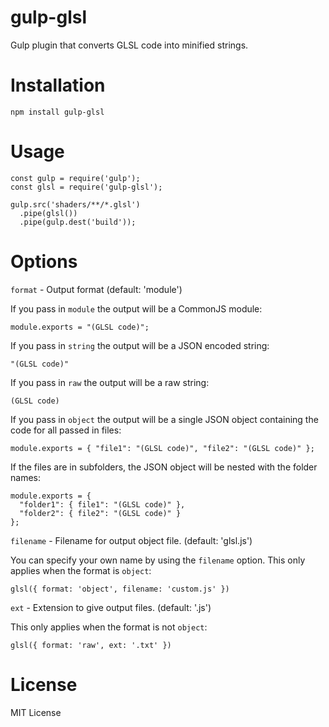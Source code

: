 # gulp-glsl
Gulp plugin that converts GLSL code into minified strings.

# Installation

```
npm install gulp-glsl
```

# Usage

```
const gulp = require('gulp');
const glsl = require('gulp-glsl');

gulp.src('shaders/**/*.glsl')
  .pipe(glsl())
  .pipe(gulp.dest('build'));
```

# Options

`format` - Output format (default: 'module')

If you pass in `module` the output will be a CommonJS module:

```
module.exports = "(GLSL code)";
```

If you pass in `string` the output will be a JSON encoded string:

```
"(GLSL code)"
```

If you pass in `raw` the output will be a raw string:

```
(GLSL code)
```

If you pass in `object` the output will be a single JSON object containing
the code for all passed in files:

```
module.exports = { "file1": "(GLSL code)", "file2": "(GLSL code)" };
```

If the files are in subfolders, the JSON object will be nested with the folder names:

```
module.exports = {
  "folder1": { file1": "(GLSL code)" },
  "folder2": { file2": "(GLSL code)" }
};
```

`filename` - Filename for output object file. (default: 'glsl.js')

You can specify your own name by using the `filename` option. This only applies when 
the format is `object`:

```
glsl({ format: 'object', filename: 'custom.js' })
```

`ext` - Extension to give output files. (default: '.js')

This only applies when the format is not `object`:

```
glsl({ format: 'raw', ext: '.txt' })
```

# License

MIT License